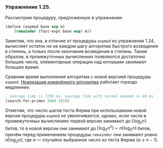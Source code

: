 ### Упражнение 1.25.
Рассмотрим процедуру, предложенную в упражнении:
```scheme
(define (expmod base exp m) 
    (remainder (fast-expt base exp) m))
```
Заметим, что она, в отличие от процедуры $\texttt{expmod}$ из упражнения 1.24, вычисляет остаток не на каждом шагу алгоритма быстрого возведения в степень, а только после окончания возведения в степень. Таким образом, в промежуточных вычислениях появляются достаточно большие числа, элементарные операции над которыми занимают большее время. 

Сравним время выполнения алгоритма с новой версией процедуры $\texttt{expmod}$. [Hеализация изменённого алгоритма](/src/chapter1/25.rkt) работает гораздо медленнее:
```scheme
; average time is 7250 ms, average time with normal expmod is 40 ms
(search-for-primes 1000 1019)
```
Отметим, что число шагов теста Ферма при использовании новой версии процедуры $\texttt{expmod}$ не увеличивается, однако, если числа в промежуточных вычислениях первой версии занимают до $\lceil \log_2 n \rceil$ битов, то в новой версии они занимают до $\lceil \log_2 n^n \rceil = n \lceil \log_2 n \rceil$ битов, причём перед применением процедуры $\texttt{remainder}$ они занимают ровно $n \lceil \log_2 a \rceil$, где $a$ &mdash; случайно выбранное число из теста Ферма ($a \leqslant n-1$).
